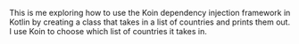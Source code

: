 This is me exploring how to use the Koin dependency injection framework in Kotlin by creating a class that takes in a list of countries and prints them out.
I use Koin to choose which list of countries it takes in. 
